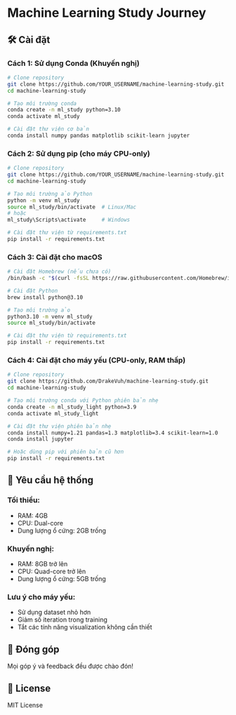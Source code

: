# Machine Learning Study Journey

## 🛠️ Cài đặt

### **Cách 1: Sử dụng Conda (Khuyến nghị)**

```bash
# Clone repository
git clone https://github.com/YOUR_USERNAME/machine-learning-study.git
cd machine-learning-study

# Tạo môi trường conda
conda create -n ml_study python=3.10
conda activate ml_study

# Cài đặt thư viện cơ bản
conda install numpy pandas matplotlib scikit-learn jupyter
```

### **Cách 2: Sử dụng pip (cho máy CPU-only)**

```bash
# Clone repository
git clone https://github.com/YOUR_USERNAME/machine-learning-study.git
cd machine-learning-study

# Tạo môi trường ảo Python
python -m venv ml_study
source ml_study/bin/activate  # Linux/Mac
# hoặc
ml_study\Scripts\activate     # Windows

# Cài đặt thư viện từ requirements.txt
pip install -r requirements.txt
```

### **Cách 3: Cài đặt cho macOS**

```bash
# Cài đặt Homebrew (nếu chưa có)
/bin/bash -c "$(curl -fsSL https://raw.githubusercontent.com/Homebrew/install/HEAD/install.sh)"

# Cài đặt Python
brew install python@3.10

# Tạo môi trường ảo
python3.10 -m venv ml_study
source ml_study/bin/activate

# Cài đặt thư viện từ requirements.txt
pip install -r requirements.txt
```

### **Cách 4: Cài đặt cho máy yếu (CPU-only, RAM thấp)**

```bash
# Clone repository
git clone https://github.com/DrakeVuh/machine-learning-study.git
cd machine-learning-study

# Tạo môi trường conda với Python phiên bản nhẹ
conda create -n ml_study_light python=3.9
conda activate ml_study_light

# Cài đặt thư viện phiên bản nhẹ
conda install numpy=1.21 pandas=1.3 matplotlib=3.4 scikit-learn=1.0
conda install jupyter

# Hoặc dùng pip với phiên bản cũ hơn
pip install -r requirements.txt
```


## 🔧 Yêu cầu hệ thống

### **Tối thiểu:**
- RAM: 4GB
- CPU: Dual-core
- Dung lượng ổ cứng: 2GB trống

### **Khuyến nghị:**
- RAM: 8GB trở lên
- CPU: Quad-core trở lên
- Dung lượng ổ cứng: 5GB trống

### **Lưu ý cho máy yếu:**
- Sử dụng dataset nhỏ hơn
- Giảm số iteration trong training
- Tắt các tính năng visualization không cần thiết

## 🤝 Đóng góp

Mọi góp ý và feedback đều được chào đón!

## 📄 License

MIT License 